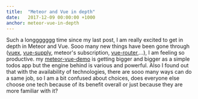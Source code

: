 ```yaml
---
title:  "Meteor and Vue in depth"
date:   2017-12-09 00:00:00 +1000
anchor: meteor-vue-in-depth
---
```

Such a longgggggg time since my last post, I am really excited to get in depth in Meteor and Vue. Sooo many new things have been gone through ([vuex](https://vuex.vuejs.org/en/state.html), [vue-supply](https://github.com/Akryum/vue-supply), meteor's subscription, [vue-router](https://github.com/vuejs/vue-router),...), I am feeling so productive. my [meteor-vue-demo](https://github.com/iamstevendao/meteor-vue-demo) is getting bigger and bigger as a simple todos app but the engine behind is various and powerful.
Also I found out that with the availability of technologies, there are sooo many ways can do a same job, so I am a bit confused about choices, does everyone else choose one tech because of its benefit overall or just because they are more familiar with it?
